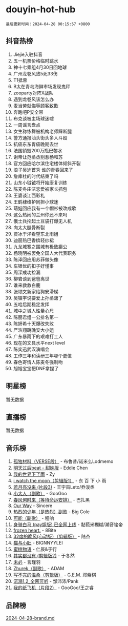# douyin-hot-hub

`最后更新时间：2024-04-28 00:15:57 +0800`

## 抖音热榜

1. Jiejie入驻抖音
1. 五一机票价格临时跳水
1. 神十七乘组4月30日回地球
1. 广州龙卷风致5死33伤
1. T1抵蓉
1. B太在青岛海鲜市场发现鬼秤
1. zooparty对阵X战队
1. 遇到龙卷风该怎么办
1. 麦当劳就侮辱顾客致歉
1. 奔跑吧P安全带
1. 布克谈被主场球迷嘘
1. 一周谣言盘点
1. 女生称练舞被机构老师踩断腿
1. 警方通报汕头街头多人斗殴
1. 抗癌东东胃癌晚期去世
1. 法国销毁200万瓶巴黎水
1. 谢帝让范丞丞别惹杨和苏
1. 官方回应哈尔滨住宅楼体倾斜开裂
1. 浪子吴迪首秀 谁的青春回来了
1. 詹库杜的时代结束了吗
1. 山东小钺钺将开始康复训练
1. 陈麦冬庄洁恋爱被家长抓包
1. 王婆谈江西彩礼
1. 王鹤棣维护同担小球迷
1. 萌娃回应我有一个帽衫被改成歌
1. 这么热闹的兰州你还不来吗
1. 俄士兵抡起土豆袋打爆无人机
1. 向太大腿骨断裂
1. 贾冰于洋看望东北雨姐
1. 迪丽热巴香槟轻纱裙
1. 九龙城寨之围城有极致癫公
1. 杨晓明被罢免全国人大代表职务
1. 陈泽回应用苏菲做头像
1. 车银优的扣子好懂事
1. 周深成功捡漏
1. 柳岩谈到爸爸离世
1. 谁来救救白鹿
1. 张颂文新家给狗安滑梯
1. 吴镇宇说要爱上孙丞潇了
1. 五哈后期稳定发挥
1. 城中之城人性量心尺
1. 陈丽君组一公排名第一
1. 陈妍希十天爆改失败
1. 严浩翔跳晚安大小姐
1. 广东暴雨下的艰难打工人
1. 现在的文具水平next level
1. 陈奕迅武汉演唱会
1. 工作三年和读研三年哪个更值
1. 春色寄情人陈麦冬强制吻
1. 旭旭宝宝把DNF拿捏了

## 明星榜

暂无数据

## 直播榜

暂无数据

## 音乐榜

1. [孤独材料（VERSE段）](https://sf5-hl-cdn-tos.douyinstatic.com/obj/tos-cn-ve-2774/ocX7glDNHYlwFeYrGQfBZoThtvPWy8tCCEBGKQ) - 布鲁昔/诺米么Lodmemo
1. [明天过后beat - 甜妹版](https://sf3-cdn-tos.douyinstatic.com/obj/tos-cn-ve-2774/osMLYeeoMm04CZyaI91XUDF8OzLRLgePKALGHI) - Eddie Chen
1. [我的世界下了雨](https://sf5-hl-cdn-tos.douyinstatic.com/obj/tos-cn-ve-2774/o85sBiwXIByH9bWIMAEEOoiQ1o1m9Afn15BspE) - Zy
1. [i watch the moon（剪辑版1）](https://sf27-cdn-tos.douyinstatic.com/obj/tos-cn-ve-2774/o0I9mSChzHZANMJIEBfkCQzzg6N5WAcVtqft9P) - 东 百 下 小 雨
1. [若月亮没来 (片段3)](https://sf3-cdn-tos.douyinstatic.com/obj/tos-cn-ve-2774/okfyEUsGW1B1ovJi5JiN9IjvAT2lMwA054GoEB) - 王宇宙Leto/乔浚丞
1. [小大人（副歌）](https://sf5-hl-cdn-tos.douyinstatic.com/obj/tos-cn-ve-2774/oIhaDwehWhLFsVIG7QIICLLazDNGJAGg5geeb4) - GooGoo
1. [春风何时来（等待命运安排）](https://sf5-hl-cdn-tos.douyinstatic.com/obj/tos-cn-ve-2774/oICBNbD3gelMfB4WgiD1KI2jQtXZE2FgHLwtsl) - 巴扎黑
1. [Our Way](https://sf5-hl-cdn-tos.douyinstatic.com/obj/tos-cn-ve-2774/o8tPEkQgQNCe0DPeFwZzYrbqLlnzBBrYidWkEZ) - Sincere
1. [热烈的少年（是热烈）副歌](https://sf6-cdn-tos.douyinstatic.com/obj/tos-cn-ve-2774/owVNI0CLDAUMtSz6TEYvfFBFL4UDFFhLfgK8fa) - Big Cole
1. [可能（副歌）](https://sf3-cdn-tos.douyinstatic.com/obj/tos-cn-ve-2774/cde1731888894259b333569393c2fb51) - 程响
1. [身骑白马 (pay姐版) 已全网上线](https://sf5-hl-cdn-tos.douyinstatic.com/obj/tos-cn-ve-2774/oQLO5ZgLsFkaDhdIIveF2zUCgfweY0gWaH4AQG) - 黏苞米糊糊/潮音铭帝
1. [frozen heart.](https://sf5-hl-cdn-tos.douyinstatic.com/obj/tos-cn-ve-2774/oIIWJfyjIACZA9zQMtnJ6hQQhFC4vhCupoRBsO) - 8Bite
1. [32度的晚风(心动版）（剪辑版）](https://sf5-hl-cdn-tos.douyinstatic.com/obj/tos-cn-ve-2774/owNyabsyWdzUulxhoJfK8IBXgp0UMQAHpvGh2B) - 陆杰
1. [猫与小肚](https://sf3-cdn-tos.douyinstatic.com/obj/tos-cn-ve-2774/osZeoClMECgK8DYl6VebABgbchEtPYQjZEnRtd) - BIGNNYYLEI
1. [蜜桃物语](https://sf5-hl-cdn-tos.douyinstatic.com/obj/tos-cn-ve-2774/oIhOSCZtIACtYU4XQkngiW9kCBfVD1Fz9IYeqL) - 仁辰&于行
1. [其实都没有 (剪辑版2)](https://sf5-hl-cdn-tos.douyinstatic.com/obj/tos-cn-ve-2774/oEBNQenHZtBhxYjGgUDQk0BCHTigQafgFlbQ7k) - 于冬然
1. [未必](https://sf6-cdn-tos.douyinstatic.com/obj/tos-cn-ve-2774/ogntQMFnKQDZUgTCYuJgfLEtleYZZFxBQqhhFB) - 言瑾羽
1. [Zhurek（副歌）](https://sf3-cdn-tos.douyinstatic.com/obj/tos-cn-ve-2774/ooQm8FBZQDlf0btEYgVpCcSCQfrdJGBEKZYBGS) - ADAM
1. [写不完的温柔（剪辑版）](https://sf5-hl-cdn-tos.douyinstatic.com/obj/tos-cn-ve-2774/oYBzzZQJ233GfwkemJJffAIWgeIYrjZfWhHTcG) - G.E.M. 邓紫棋
1. [沉溺1.2_全网可听](https://sf5-hl-cdn-tos.douyinstatic.com/obj/tos-cn-ve-2774/ok2QoiBqsWAX9McZmWiI9gAB0EzwD4Xj6yfmtH) - 邹沛沛/Pank
1. [我的纸飞机（片段2）](https://sf6-cdn-tos.douyinstatic.com/obj/tos-cn-ve-2774/oM2ZrKcg2CD5AeRB2gkeXOFB1IxAGJdZPazYHf) - GooGoo/王之睿

## 品牌榜

[2024-04-28-brand.md](2024-04-28-brand.md)
